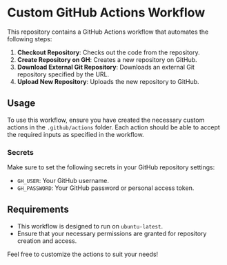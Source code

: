 # Custom GitHub Actions Workflow

This repository contains a GitHub Actions workflow that automates the following steps:

1. **Checkout Repository**: Checks out the code from the repository.
2. **Create Repository on GH**: Creates a new repository on GitHub.
3. **Download External Git Repository**: Downloads an external Git repository specified by the URL.
4. **Upload New Repository**: Uploads the new repository to GitHub.

## Usage

To use this workflow, ensure you have created the necessary custom actions in the `.github/actions` folder. Each action should be able to accept the required inputs as specified in the workflow.

### Secrets

Make sure to set the following secrets in your GitHub repository settings:

- `GH_USER`: Your GitHub username.
- `GH_PASSWORD`: Your GitHub password or personal access token.

## Requirements

- This workflow is designed to run on `ubuntu-latest`.
- Ensure that your necessary permissions are granted for repository creation and access.

Feel free to customize the actions to suit your needs!